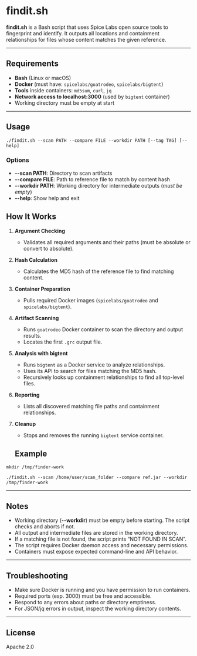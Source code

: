 # findit.sh

**findit.sh** is a Bash script that uses Spice Labs open source tools to fingerprint and identify. It outputs all locations and containment relationships for files whose content matches the given reference.

---

## Requirements

- **Bash** (Linux or macOS)
- **Docker** (must have: `spicelabs/goatrodeo`, `spicelabs/bigtent`)
- **Tools** inside containers: `md5sum`, `curl`, `jq`
- **Network access to localhost:3000** (used by `bigtent` container)
- Working directory must be empty at start

---

## Usage

`./findit.sh --scan PATH --compare FILE --workdir PATH [--tag TAG] [--help]`


### Options

- **--scan PATH**: Directory to scan artifacts  
- **--compare FILE**: Path to reference file to match by content hash  
- **--workdir PATH**: Working directory for intermediate outputs (*must be empty*)  
- **--help**: Show help and exit  


## How It Works

1. **Argument Checking**
   - Validates all required arguments and their paths (must be absolute or convert to absolute).
2. **Hash Calculation**
   - Calculates the MD5 hash of the reference file to find matching content.
3. **Container Preparation**
   - Pulls required Docker images (`spicelabs/goatrodeo` and `spicelabs/bigtent`).
4. **Artifact Scanning**
   - Runs `goatrodeo` Docker container to scan the directory and output results.
   - Locates the first `.grc` output file.
5. **Analysis with bigtent**
   - Runs `bigtent` as a Docker service to analyze relationships.
   - Uses its API to search for files matching the MD5 hash.
   - Recursively looks up containment relationships to find all top-level files.
6. **Reporting**
   - Lists all discovered matching file paths and containment relationships.
7. **Cleanup**
   - Stops and removes the running `bigtent` service container.

   ## Example

`mkdir /tmp/finder-work`

`./findit.sh --scan /home/user/scan_folder --compare ref.jar --workdir /tmp/finder-work`

---

## Notes

- Working directory (**--workdir**) must be empty before starting. The script checks and aborts if not.
- All output and intermediate files are stored in the working directory.
- If a matching file is not found, the script prints “NOT FOUND IN SCAN”.
- The script requires Docker daemon access and necessary permissions.
- Containers must expose expected command-line and API behavior.

---

## Troubleshooting

- Make sure Docker is running and you have permission to run containers.
- Required ports (esp. 3000) must be free and accessible.
- Respond to any errors about paths or directory emptiness.
- For JSON/jq errors in output, inspect the working directory contents.

---

## License

Apache 2.0

